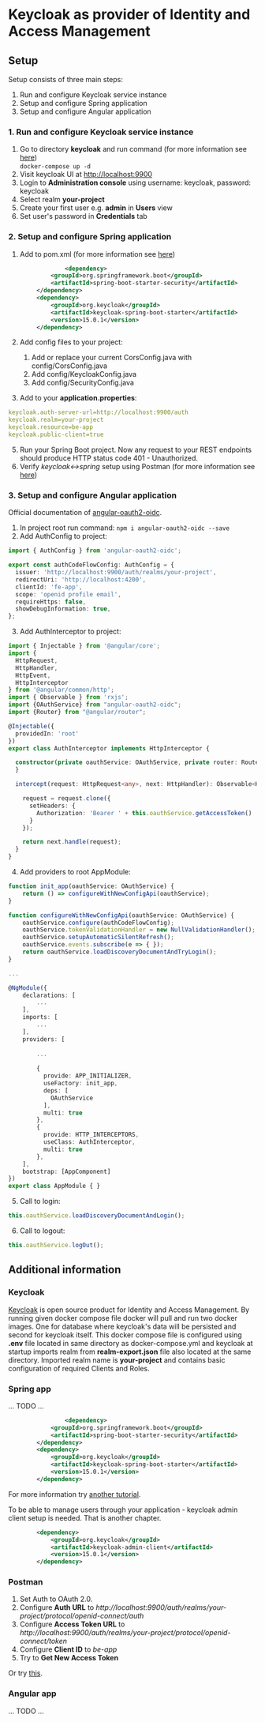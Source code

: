# Keycloak as provider of Identity and Access Management

## Setup
Setup consists of three main steps:
1. Run and configure Keycloak service instance
2. Setup and configure Spring application
3. Setup and configure Angular application

### 1. Run and configure Keycloak service instance
1. Go to directory **keycloak** and run command (for more information see [here](#keycloak))  
   ```docker-compose up -d```
2. Visit keycloak UI at [http://localhost:9900](http://localhost:9900)
3. Login to **Administration console** using username: keycloak, password: keycloak
4. Select realm **your-project**
5. Create your first user e.g. **admin** in **Users** view
6. Set user's password in **Credentials** tab

### 2. Setup and configure Spring application
1. Add to pom.xml (for more information see [here](#spring-app))

```xml
                <dependency>
			<groupId>org.springframework.boot</groupId>
			<artifactId>spring-boot-starter-security</artifactId>
		</dependency>
		<dependency>
			<groupId>org.keycloak</groupId>
			<artifactId>keycloak-spring-boot-starter</artifactId>
			<version>15.0.1</version>
		</dependency>
```

2. Add config files to your project:
    1. Add or replace your current CorsConfig.java with config/CorsConfig.java
    2. Add config/KeycloakConfig.java
    3. Add config/SecurityConfig.java

3. Add to your **application.properties**:

```yaml
keycloak.auth-server-url=http://localhost:9900/auth
keycloak.realm=your-project
keycloak.resource=be-app
keycloak.public-client=true
```

5. Run your Spring Boot project. Now any request to your REST endpoints should produce HTTP status code 401 - Unauthorized.
6. Verify *keycloak<->spring* setup using Postman (for more information see [here](#postman))


### 3. Setup and configure Angular application
Official documentation of [angular-oauth2-oidc](https://www.npmjs.com/package/angular-oauth2-oidc).

1. In project root run command: ``npm i angular-oauth2-oidc --save``
2. Add AuthConfig to project:
```ts
import { AuthConfig } from 'angular-oauth2-oidc';

export const authCodeFlowConfig: AuthConfig = {
  issuer: 'http://localhost:9900/auth/realms/your-project',
  redirectUri: 'http://localhost:4200',
  clientId: 'fe-app',
  scope: 'openid profile email',
  requireHttps: false,
  showDebugInformation: true,
};
```
3. Add AuthInterceptor to project:
```ts
import { Injectable } from '@angular/core';
import {
  HttpRequest,
  HttpHandler,
  HttpEvent,
  HttpInterceptor
} from '@angular/common/http';
import { Observable } from 'rxjs';
import {OAuthService} from "angular-oauth2-oidc";
import {Router} from "@angular/router";

@Injectable({
  providedIn: 'root'
})
export class AuthInterceptor implements HttpInterceptor {

  constructor(private oauthService: OAuthService, private router: Router) {
  }

  intercept(request: HttpRequest<any>, next: HttpHandler): Observable<HttpEvent<any>> {

    request = request.clone({
      setHeaders: {
        Authorization: 'Bearer ' + this.oauthService.getAccessToken()
      }
    });

    return next.handle(request);
  }
}

```
4. Add providers to root AppModule:
```ts
function init_app(oauthService: OAuthService) {
    return () => configureWithNewConfigApi(oauthService);
}

function configureWithNewConfigApi(oauthService: OAuthService) {
    oauthService.configure(authCodeFlowConfig);
    oauthService.tokenValidationHandler = new NullValidationHandler();
    oauthService.setupAutomaticSilentRefresh();
    oauthService.events.subscribe(e => { });
    return oauthService.loadDiscoveryDocumentAndTryLogin();
}

...

@NgModule({
    declarations: [
        ...
    ],
    imports: [
        ...
    ],
    providers: [
        
        ...
            
        {
          provide: APP_INITIALIZER,
          useFactory: init_app,
          deps: [
            OAuthService
          ],
          multi: true
        },
        {
          provide: HTTP_INTERCEPTORS,
          useClass: AuthInterceptor,
          multi: true
        },
    ],
    bootstrap: [AppComponent]
})
export class AppModule { }
```
5. Call to login:
```ts
this.oauthService.loadDiscoveryDocumentAndLogin();
```
6. Call to logout:
```ts
this.oauthService.logOut();
```


## Additional information

### Keycloak
[Keycloak](https://www.keycloak.org/) is open source product for Identity and Access Management. By running given docker compose file docker will pull and run two docker images. One for database where keycloak's data will be persisted and second for keycloak itself. This docker compose file is configured using **.env** file located in same directory as docker-compose.yml and keycloak at startup imports realm from **realm-export.json** file also located at the same directory. Imported realm name is **your-project** and contains basic configuration of required Clients and Roles.

### Spring app
... TODO ...

```xml
                <dependency>
			<groupId>org.springframework.boot</groupId>
			<artifactId>spring-boot-starter-security</artifactId>
		</dependency>
		<dependency>
			<groupId>org.keycloak</groupId>
			<artifactId>keycloak-spring-boot-starter</artifactId>
			<version>15.0.1</version>
		</dependency>
```

For more information try [another tutorial](https://www.baeldung.com/spring-boot-keycloak).

To be able to manage users through your application - keycloak admin client setup is needed. That is another chapter.

```xml
        <dependency>
			<groupId>org.keycloak</groupId>
			<artifactId>keycloak-admin-client</artifactId>
			<version>15.0.1</version>
		</dependency>
```

### Postman
1. Set Auth to OAuth 2.0.
2. Configure **Auth URL** to *http://localhost:9900/auth/realms/your-project/protocol/openid-connect/auth*
3. Configure **Access Token URL** to *http://localhost:9900/auth/realms/your-project/protocol/openid-connect/token*
4. Configure **Client ID** to *be-app*
5. Try to **Get New Access Token**

Or try [this](https://paulbares.medium.com/quick-tip-oauth2-with-keycloak-and-postman-cc7211b693a5).

### Angular app
... TODO ...




